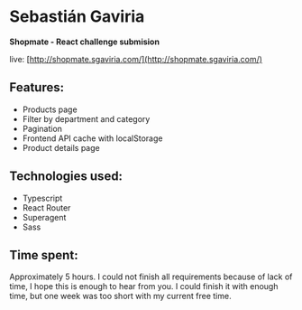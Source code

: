 # Sebastián Gaviria
**Shopmate - React challenge submision**

live: [http://shopmate.sgaviria.com/](http://shopmate.sgaviria.com/)

## Features:
- Products page
- Filter by department and category
- Pagination
- Frontend API cache with localStorage
- Product details page


## Technologies used:
- Typescript
- React Router
- Superagent
- Sass


## Time spent:
Approximately 5 hours. I could not finish all requirements because of lack of time, I hope this is enough to hear from you. I could finish it with enough time, but one week was too short with my current free time.
